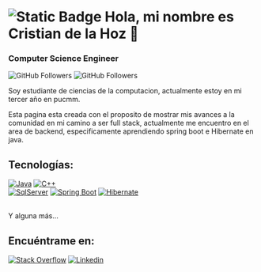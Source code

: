 # ![Static Badge](https://img.shields.io/badge/V-F7DF1E?style=for-the-badge&logo=superuser&logoColor=rgba&label=Saratras) Hola, mi nombre es Cristian de la Hoz 👋
### Computer Science Engineer

![GitHub Followers](https://img.shields.io/github/followers/SaratrasV?style=social)
![GitHub Followers](https://img.shields.io/github/stars/SaratrasV?style=social)

Soy estudiante de ciencias de la computacion, actualmente estoy en mi tercer año en pucmm.

Esta pagina esta creada con el proposito de mostrar mis avances a la comunidad en mi camino a ser full stack, actualmente me encuentro en 
el area de backend, especificamente aprendiendo spring boot e Hibernate en java.

## Tecnologías:

[![Java](https://img.shields.io/badge/Java-FA7343?style=for-the-badge&logo=Java&logoColor=white&labelColor=101010)]()
[![C++](https://img.shields.io/badge/C++-4479A1?style=for-the-badge&logo=cplusplus&logoColor=white&labelColor=101010)]()
</br>
[![SqlServer](https://img.shields.io/badge/SQLserver-F7DF1E?style=for-the-badge&logo=sqlserver&logoColor=white&labelColor=101010)]()
[![Spring Boot](https://img.shields.io/badge/Spring_Boot-47A248?style=for-the-badge&logo=springboot&logoColor=white&labelColor=101010)]()
[![Hibernate](https://img.shields.io/badge/Hibernate-232F3E?style=for-the-badge&logo=hibernate&logoColor=white&labelColor=101010)]()

</br>
Y alguna más...

## Encuéntrame en:


[![Stack Overflow](https://img.shields.io/badge/Stack_Overflow-@CristianDHoz-FA7343?style=for-the-badge&logo=stackoverflow&logoColor=white&labelColor=101010)](https://stackoverflow.com/users/23268945/cristiandhoz)
[![Linkedin](https://img.shields.io/badge/Linkedin-1575F9?style=for-the-badge&logo=linkedin&logoColor=white&labelColor=101010)](https://www.linkedin.com/in/cristian-de-la-hoz-785b602b3/)
